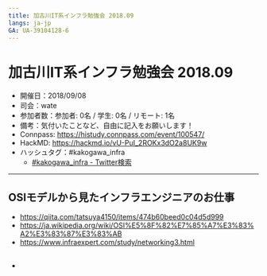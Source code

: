 ```yaml
---
title: 加古川IT系インフラ勉強会 2018.09
langs: ja-jp
GA: UA-39104128-6
---
```


加古川IT系インフラ勉強会 2018.09
===

* 開催日：2018/09/08
* 司会：wate
* 参加者数：参加者: 0名 / 学生: 0名 / リモート: 1名
* 備考：気付いたことなど、自由に記入をお願いします！
* Connpass: https://histudy.connpass.com/event/100547/
* HackMD: https://hackmd.io/vU-PuI_2ROKx3dO2a8UK9w
* ハッシュタグ：#kakogawa_infra
    * [#kakogawa_infra - Twitter検索](https://twitter.com/search?q=%23kakogawa_infra&src=typd)

---

## OSIモデルから見たインフラエンジニアのお仕事

* https://qiita.com/tatsuya4150/items/474b60beed0c04d5d999
* https://ja.wikipedia.org/wiki/OSI%E5%8F%82%E7%85%A7%E3%83%A2%E3%83%87%E3%83%AB
* https://www.infraexpert.com/study/networking3.html

## 

* 
